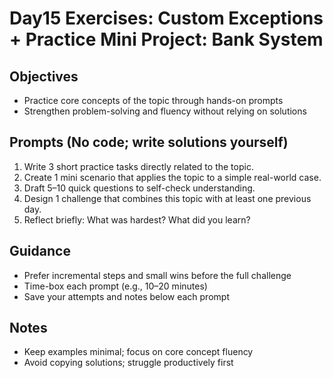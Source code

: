 # Day15 Exercises: Custom Exceptions + Practice Mini Project: Bank System

## Objectives
- Practice core concepts of the topic through hands-on prompts
- Strengthen problem-solving and fluency without relying on solutions

## Prompts (No code; write solutions yourself)
1. Write 3 short practice tasks directly related to the topic.
2. Create 1 mini scenario that applies the topic to a simple real-world case.
3. Draft 5–10 quick questions to self-check understanding.
4. Design 1 challenge that combines this topic with at least one previous day.
5. Reflect briefly: What was hardest? What did you learn?

## Guidance
- Prefer incremental steps and small wins before the full challenge
- Time-box each prompt (e.g., 10–20 minutes)
- Save your attempts and notes below each prompt

## Notes
- Keep examples minimal; focus on core concept fluency
- Avoid copying solutions; struggle productively first
